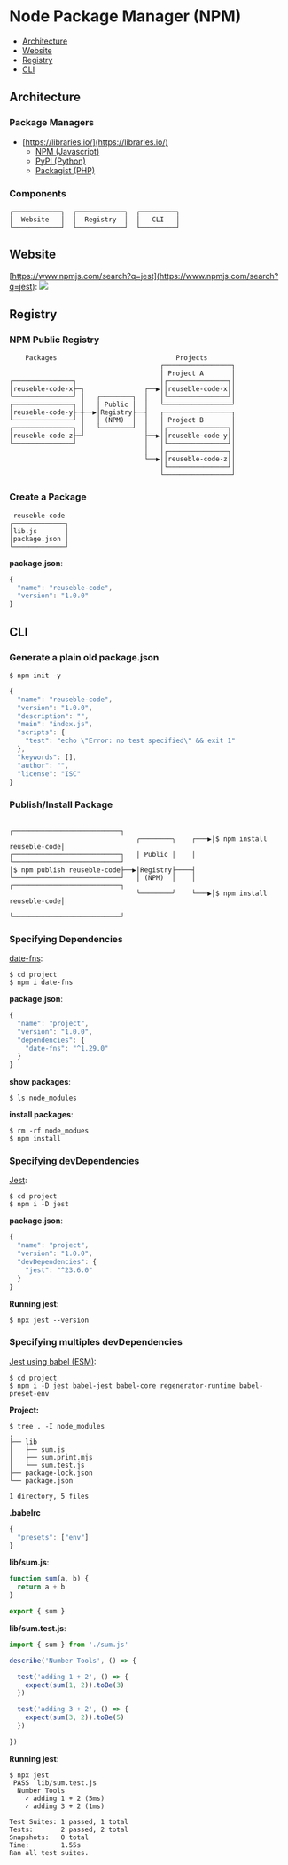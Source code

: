 # Node Package Manager (NPM)

* [Architecture](#architecture)
* [Website](#website)
* [Registry](#registry)
* [CLI](#cli)

## Architecture

### Package Managers

* [https://libraries.io/](https://libraries.io/)
  * [NPM (Javascript)](https://www.npmjs.com/)
  * [PyPI (Python)](https://pypi.org/)
  * [Packagist (PHP)](https://packagist.org/)

### Components

```
┌────────────┐  ┌────────────┐  ┌─────────┐
│  Website   │  │  Registry  │  │   CLI   │
└────────────┘  └────────────┘  └─────────┘
```

## Website

[https://www.npmjs.com/search?q=jest](https://www.npmjs.com/search?q=jest):
![](assets/npm-search.png)

## Registry

### NPM Public Registry

```
    Packages                              Projects
                                      ┌─────────────────┐
                                      │ Project A       │
┌───────────────┐                     │┌───────────────┐│
│reuseble-code-x├─┐               ┌──▶││reuseble-code-x││
└───────────────┘ │   ╭────────╮  │   │└───────────────┘│
┌───────────────┐ │   │ Public │  │   └─────────────────┘
│reuseble-code-y├─┼──▶│Registry├──┤   ┌─────────────────┐
└───────────────┘ │   │ (NPM)  │  │   │ Project B       │ 
┌───────────────┐ │   ╰────────╯  │   │┌───────────────┐│
│reuseble-code-z├─┘               ├──▶││reuseble-code-y││
└───────────────┘                 │   │└───────────────┘│
                                  │   │┌───────────────┐│
                                  └──▶││reuseble-code-z││
                                      │└───────────────┘│
                                      └─────────────────┘
```

### Create a Package

```
 reuseble-code 
┌─────────────┐
│lib.js       │
│package.json │
└─────────────┘
```

**package.json**:
```js
{
  "name": "reuseble-code",
  "version": "1.0.0"
}
```

## CLI

### Generate a plain old package.json

```
$ npm init -y
```

```js
{
  "name": "reuseble-code",
  "version": "1.0.0",
  "description": "",
  "main": "index.js",
  "scripts": {
    "test": "echo \"Error: no test specified\" && exit 1"
  },
  "keywords": [],
  "author": "",
  "license": "ISC"
}
```

### Publish/Install Package

```
                                                   ┌───────────────────────────┐    
                                ╭────────╮    ┌───▶│$ npm install reuseble-code│
┌───────────────────────────┐   │ Public │    │    └───────────────────────────┘
│$ npm publish reuseble-code├──▶│Registry├────┤       
└───────────────────────────┘   │ (NPM)  │    │    ┌───────────────────────────┐
                                ╰────────╯    └───▶│$ npm install reuseble-code│
                                                   └───────────────────────────┘ 
```

### Specifying Dependencies

[date-fns](https://date-fns.org):
```
$ cd project
$ npm i date-fns
```

**package.json**:
```js
{
  "name": "project",
  "version": "1.0.0",
  "dependencies": {
    "date-fns": "^1.29.0"
  }
}
```

**show packages**:
```
$ ls node_modules
```

**install packages**:
```
$ rm -rf node_modues
$ npm install
```

### Specifying devDependencies

[Jest](https://jestjs.io/en):
```
$ cd project
$ npm i -D jest
```

**package.json**:

```js
{
  "name": "project",
  "version": "1.0.0",
  "devDependencies": {
    "jest": "^23.6.0"
  }
}
```

**Running jest**:

```
$ npx jest --version
```

### Specifying multiples devDependencies

[Jest using babel (ESM)](https://jestjs.io/docs/en/getting-started#using-babel):
```
$ cd project
$ npm i -D jest babel-jest babel-core regenerator-runtime babel-preset-env
```

**Project:**
```
$ tree . -I node_modules
.
├── lib
│   ├── sum.js
│   ├── sum.print.mjs
│   └── sum.test.js
├── package-lock.json
└── package.json

1 directory, 5 files
```

**.babelrc**
```js
{
  "presets": ["env"]
}
```

**lib/sum.js**:
```js
function sum(a, b) {
  return a + b
}

export { sum }
```

**lib/sum.test.js**:
```js
import { sum } from './sum.js'

describe('Number Tools', () => {

  test('adding 1 + 2', () => {
    expect(sum(1, 2)).toBe(3)
  })

  test('adding 3 + 2', () => {
    expect(sum(3, 2)).toBe(5)
  })

})
```

**Running jest**:
```
$ npx jest
 PASS  lib/sum.test.js
  Number Tools
    ✓ adding 1 + 2 (5ms)
    ✓ adding 3 + 2 (1ms)

Test Suites: 1 passed, 1 total
Tests:       2 passed, 2 total
Snapshots:   0 total
Time:        1.55s
Ran all test suites.
```